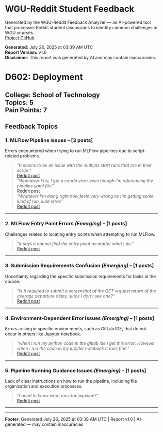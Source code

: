 # WGU-Reddit Student Feedback

Generated by the WGU-Reddit Feedback Analyzer — an AI-powered tool that processes Reddit student discussions to identify common challenges in WGU courses.  
[Project GitHub](https://wgudataninja.github.io/wgu-reddit-monitoring-pipeline/)

**Generated:** July 26, 2025 at 03:39 AM UTC  
**Report Version:** v1.0  
**Disclaimer:** This report was generated by AI and may contain inaccuracies.  
# D602: Deployment
**College:** School of Technology  
**Topics:** 5  
**Pain Points:** 7  
---
## Feedback Topics
### 1. MLFlow Pipeline Issues – [3 posts]
Errors encountered when trying to run MLFlow pipelines due to script-related problems.  
> _"It seems to be an issue with the multiple start runs that are in their script."_  
> [Reddit post](https://reddit.com/comments/1jt8nwn)  
> _"Whenever I try, I get a conda error even though I’m referencing the pipeline yaml file."_  
> [Reddit post](https://reddit.com/comments/1kyx7hp)  
> _"Whatever I'm doing right now feels very wrong as I'm getting some kind of run_uuid error."_  
> [Reddit post](https://reddit.com/comments/1lt498j)  
---
### 2. MLFlow Entry Point Errors _(Emerging)_ – [1 posts]
Challenges related to locating entry points when attempting to run MLFlow.  
> _"it says it cannot find the entry point no matter what I do."_  
> [Reddit post](https://reddit.com/comments/1jqyi3j)  
---
### 3. Submission Requirements Confusion _(Emerging)_ – [1 posts]
Uncertainty regarding the specific submission requirements for tasks in the course.  
> _"Is it required to submit a screenshot of the GET request return of the average departure delay, since I don't see one?"_  
> [Reddit post](https://reddit.com/comments/1j90kvu)  
---
### 4. Environment-Dependent Error Issues _(Emerging)_ – [1 posts]
Errors arising in specific environments, such as GitLab IDE, that do not occur in others like Jupyter notebook.  
> _"when i run my python code in the gitlab ide i get this error: However when i run the code in my jupyter notebook it runs fine."_  
> [Reddit post](https://reddit.com/comments/1io6rll)  
---
### 5. Pipeline Running Guidance Issues _(Emerging)_ – [1 posts]
Lack of clear instructions on how to run the pipeline, including file organization and execution processes.  
> _"I need to know what runs the pipeline?"_  
> [Reddit post](https://reddit.com/comments/1ksfyvf)  
---
---
**Footer:** Generated July 26, 2025 at 03:39 AM UTC | Report v1.0 | AI-generated — may contain inaccuracies  